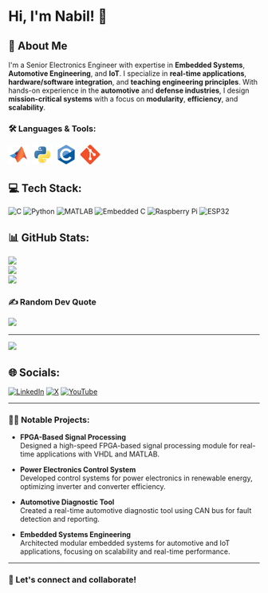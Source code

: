 # Hi, I'm Nabil! 👋

## 🚀 About Me
I'm a Senior Electronics Engineer with expertise in **Embedded Systems**, **Automotive Engineering**, and **IoT**. I specialize in **real-time applications**, **hardware/software integration**, and **teaching engineering principles**. With hands-on experience in the **automotive** and **defense industries**, I design **mission-critical systems** with a focus on **modularity**, **efficiency**, and **scalability**.

### :hammer_and_wrench: Languages & Tools:
<div>
  <img src="https://github.com/devicons/devicon/blob/master/icons/matlab/matlab-original.svg" title="MATLAB" alt="MATLAB" width="40" height="40"/>&nbsp;
  <img src="https://github.com/devicons/devicon/blob/master/icons/python/python-original.svg" title="Python" alt="Python" width="40" height="40"/>&nbsp;
  <img src="https://github.com/devicons/devicon/blob/master/icons/c/c-original.svg" title="C" alt="C" width="40" height="40"/>&nbsp;
  <img src="https://github.com/devicons/devicon/blob/master/icons/git/git-original.svg" title="Git" alt="Git" width="40" height="40"/>
</div>

## 💻 Tech Stack:
![C](https://img.shields.io/badge/c-%2300599C.svg?style=for-the-badge&logo=c&logoColor=white) ![Python](https://img.shields.io/badge/python-3670A0?style=for-the-badge&logo=python&logoColor=ffdd54) ![MATLAB](https://img.shields.io/badge/matlab-%23F1C40F.svg?style=for-the-badge&logo=matlab&logoColor=black) ![Embedded C](https://img.shields.io/badge/embedded%20C-%23D47A7A.svg?style=for-the-badge&logo=c&logoColor=white) ![Raspberry Pi](https://img.shields.io/badge/RaspberryPi-%23C51A4A.svg?style=for-the-badge&logo=raspberry-pi&logoColor=white) ![ESP32](https://img.shields.io/badge/ESP32-%2300525E.svg?style=for-the-badge&logo=espressif&logoColor=white)

## 📊 GitHub Stats:
![](https://github-readme-stats.vercel.app/api?username=Salhina&theme=merko&hide_border=true&include_all_commits=true&count_private=true)<br/>
![](https://github-readme-streak-stats.herokuapp.com/?user=Salhina&theme=merko&hide_border=true)<br/>
![](https://github-readme-stats.vercel.app/api/top-langs/?username=Salhina&theme=merko&hide_border=true&layout=compact)

### ✍️ Random Dev Quote
![](https://quotes-github-readme.vercel.app/api?type=horizontal&theme=merko)

---

[![](https://visitcount.itsvg.in/api?id=Salhina&icon=0&color=3)](https://visitcount.itsvg.in)

<!--
## 💰 Support My Work
[![PayPal](https://img.shields.io/badge/PayPal-00457C?style=for-the-badge&logo=paypal&logoColor=white)](https://paypal.me/nafin01)
-->

## 🌐 Socials:
[![LinkedIn](https://img.shields.io/badge/LinkedIn-%230077B5.svg?logo=linkedin&logoColor=white)](https://linkedin.com/in/nabil-salhi) [![X](https://img.shields.io/badge/X-black.svg?logo=X&logoColor=white)](https://x.com/iNabilComp) [![YouTube](https://img.shields.io/badge/YouTube-%23FF0000.svg?logo=YouTube&logoColor=white)](https://youtube.com/@salhi_nabil)

---

### 🧑‍💻 Notable Projects:
- **FPGA-Based Signal Processing**  
  Designed a high-speed FPGA-based signal processing module for real-time applications with VHDL and MATLAB.

- **Power Electronics Control System**  
  Developed control systems for power electronics in renewable energy, optimizing inverter and converter efficiency.

- **Automotive Diagnostic Tool**  
  Created a real-time automotive diagnostic tool using CAN bus for fault detection and reporting.

- **Embedded Systems Engineering**  
  Architected modular embedded systems for automotive and IoT applications, focusing on scalability and real-time performance.

---

### 💬 Let's connect and collaborate!
